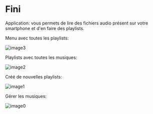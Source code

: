 # Fini
Application:  vous permets de lire des fichiers audio présent sur votre smartphone et d'en faire des playlists.


Menu avec toutes les playlists:


![image3](https://user-images.githubusercontent.com/129319404/229587928-257c06d1-a837-46ce-9d44-1fca7b26cb78.png)


Playlists avec toutes les musiques:


![image2](https://user-images.githubusercontent.com/129319404/229587934-5b91be27-1f9e-4926-8f5c-08f0a53f4cc8.png)


Créé de nouvelles playlists:


![image1](https://user-images.githubusercontent.com/129319404/229587940-c7ab775e-a59b-477b-bb2f-585ba93213bd.png)

Gérer les musiques:


![image0](https://user-images.githubusercontent.com/129319404/229587945-016c85da-504b-482a-9946-8a2fa22b8790.png)
